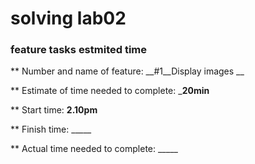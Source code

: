# solving lab02 

### feature tasks estmited time 

** Number and name of feature: __#1__Display images __

** Estimate of time needed to complete: ___20min__

** Start time: __2.10pm__

** Finish time: _____

** Actual time needed to complete: _____